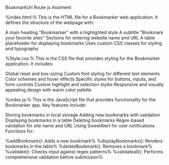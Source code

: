 BookmarkUrl
Route js Assiment

%index.html:%
This is the HTML file for a Bookmarker web application. It defines the structure of the webpage with:


A main heading "Bookmarker" with a highlighted style
A subtitle "Bookmark your favorite sites"
Sections for entering website name and URL
A table placeholder for displaying bookmarks
Uses custom CSS classes for styling and typography


%Style.css:%
This is the CSS file that provides styling for the Bookmarker application. It includes:


Global reset and box-sizing
Custom font styling for different text elements
Color schemes and hover effects
Specific styles for buttons, inputs, and form controls
Custom highlight and selection styles
Responsive and visually appealing design with warm color palette


%index.js:%
This is the JavaScript file that provides functionality for the Bookmarker app. Key features include:


Storing bookmarks in local storage
Adding new bookmarks with validation
Displaying bookmarks in a table
Deleting bookmarks
Regex-based validation for site name and URL
Using SweetAlert for user notifications
Functions for:

%addBookmark(): Adds a new bookmark%
%displayBookmarks(): Renders bookmarks in the table%
%deleteBookmark(): Removes a bookmark%
%validate(): Checks input against regex patterns%
%validateall(): Performs comprehensive validation before submission%
